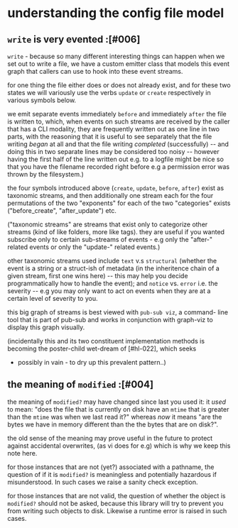 # understanding the config file model

## `write` is very evented :[#006]

`write` - because so many different interesting things can happen when we
set out to write a file, we have a custom emitter class that models this
event graph that callers can use to hook into these event streams.

for one thing the file either does or does not already exist, and for these
two states we will variously use the verbs `update` or `create` respectively
in various symbols below.

we emit separate events immediately `before` and immediately `after` the file
is written to, which, when events on such streams are received by the caller
that has a CLI modality, they are frequently written out as one line in two
parts, with the reasoning that it is useful to see separately that the file
writing *began* at all and that the file writing *completed* (successfully)
-- and doing this in two separate lines may be considered too noisy -- however
having the first half of the line written out e.g. to a logfile might be nice
so that you have the filename recorded right before e.g a permission error was
thrown by the filesystem.)

the four symbols introduced above (`create`, `update`, `before`, `after`)
exist as taxonomic streams, and then additionally one stream each for the
four permutations of the two "exponents" for each of the two "categories"
exists ("before_create", "after_update") etc.

("taxonomic streams" are streams that exist only to categorize other streams
(kind of like folders, more like tags). they are useful if you wanted
subscribe only to certain sub-streams of events - e.g only the "after-"
related events or only the "update-" related events.)

other taxonomic streams used include `text` v.s `structural` (whether the
event is a string or a struct-ish of metadata (in the inheritence chain of a
given stream, first one wins here) -- this may help you decide
programmatically how to handle the event); and `notice` vs. `error` i.e. the
severity -- e.g you may only want to act on events when they are at a certain
level of severity to you.

this big graph of streams is best viewed with `pub-sub viz`, a command-
line tool that is part of pub-sub and works in conjunction with graph-viz
to display this graph visually.

(incidentally this and its two constituent implementation methods
is becoming the poster-child wet-dream of [#hl-022], which seeks
- possibly in vain - to dry up this prevalent pattern..)


## the meaning of `modified` :[#004]

the meaning of `modified?` may have changed since last you used it: it *used*
to mean: "does the file that is currently on disk have an `mtime` that is
greater than the `mtime` was when we last read it?" whereas *now* it means
"are the bytes we have in memory different than the the bytes that are on
disk?".

the old sense of the meaning may prove useful in the future to protect
against accidental overwrites, (as vi does for e.g) which is why we keep this
note here.

for those instances that are not (yet?) associated with a pathname, the
question of if it is `modified?` is meaningless and potentially hazardous if
misunderstood. In such cases we raise a sanity check exception.

for those instances that are not valid, the question of whether the object is
`modified?` should not be asked, because this library will try to prevent you
from writing such objects to disk. Likewise a runtime error is raised in such
cases.

